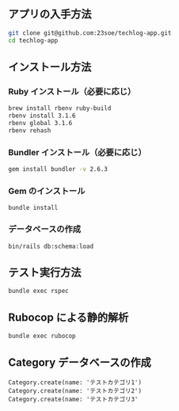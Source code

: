 ## アプリの入手方法

```bash
git clone git@github.com:23soe/techlog-app.git
cd techlog-app
```

## インストール方法

### Ruby インストール（必要に応じ）

```bash
brew install rbenv ruby-build
rbenv install 3.1.6
rbenv global 3.1.6
rbenv rehash

```

### Bundler インストール（必要に応じ）

```bash
gem install bundler -v 2.6.3
```

### Gem のインストール

```
bundle install
```

### データベースの作成

```
bin/rails db:schema:load
```

## テスト実行方法

```
bundle exec rspec
```

## Rubocop による静的解析

```
bundle exec rubocop
```

## Category データベースの作成
```
Category.create(name: 'テストカテゴリ1')
Category.create(name: 'テストカテゴリ2')
Category.create(name: 'テストカテゴリ3'

```